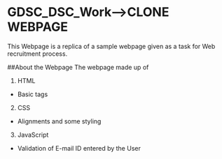 # GDSC_DSC_Work-->CLONE WEBPAGE

This Webpage is a replica of a sample webpage given as a task for Web recruitment process.

##About the Webpage
The webpage made up of
1. HTML
- Basic tags

2. CSS
- Alignments and some styling

3. JavaScript
- Validation of E-mail ID entered by the User

